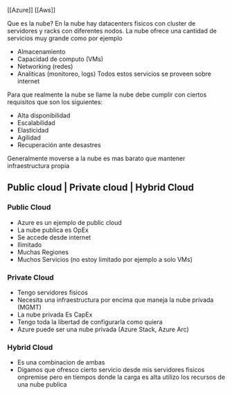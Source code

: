 [[Azure]]
[[Aws]]

Que es la nube?
En la nube hay datacenters fisicos con cluster de servidores y racks con diferentes nodos.
La nube ofrece una cantidad de servicios muy grande como por ejemplo
- Almacenamiento
- Capacidad de computo (VMs)
- Networking (redes)
- Analiticas (monitoreo, logs)
Todos estos servicios se proveen sobre internet

Para que realmente la nube se llame la nube debe cumplir con ciertos requisitos que son los siguientes:
- Alta disponibilidad
- Escalabilidad
- Elasticidad
- Agilidad
- Recuperación ante desastres

Generalmente moverse a la nube es mas barato que mantener infraestructura propia

## Public cloud | Private cloud | Hybrid Cloud

### Public Cloud
- Azure es un ejemplo de public cloud
- La nube publica es OpEx
- Se accede desde internet
- Ilimitado
- Muchas Regiones
- Muchos Servicios (no estoy limitado por ejemplo a solo VMs)

### Private Cloud
- Tengo servidores fisicos
- Necesita una infraestructura por encima que maneja la nube privada (MGMT)
- La nube privada Es CapEx
- Tengo toda la libertad de configurarla como quiera
- Azure puede ser una nube privada (Azure Stack, Azure Arc)

### Hybrid Cloud
- Es una combinacion de ambas 
- Digamos que ofresco cierto servicio desde mis servidores fisicos onpremise pero en tiempos donde la carga es alta utilizo los recursos de una nube publica

